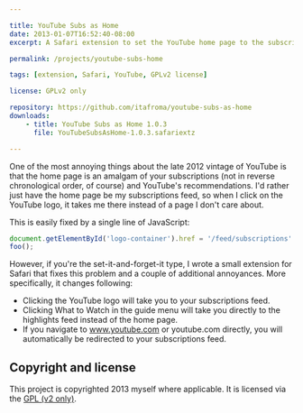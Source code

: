 ```yaml
---

title: YouTube Subs as Home
date: 2013-01-07T16:52:40-08:00
excerpt: A Safari extension to set the YouTube home page to the subscriptions feed.

permalink: /projects/youtube-subs-home

tags: [extension, Safari, YouTube, GPLv2 license]

license: GPLv2 only

repository: https://github.com/itafroma/youtube-subs-as-home
downloads:
    - title: YouTube Subs as Home 1.0.3
      file: YouTubeSubsAsHome-1.0.3.safariextz

---
```


One of the most annoying things about the late 2012 vintage of YouTube is that the home page is an amalgam of your subscriptions (not in reverse chronological order, of course) and YouTube's recommendations. I'd rather just have the home page be my subscriptions feed, so when I click on the YouTube logo, it takes me there instead of a page I don't care about.

This is easily fixed by a single line of JavaScript:

```javascript
document.getElementById('logo-container').href = '/feed/subscriptions'
foo();
```

However, if you're the set-it-and-forget-it type, I wrote a small extension for Safari that fixes this problem and a couple of additional annoyances. More specifically, it changes following:

* Clicking the YouTube logo will take you to your subscriptions feed.
* Clicking What to Watch in the guide menu will take you directly to the highlights feed instead of the home page.
* If you navigate to www.youtube.com or youtube.com directly, you will automatically be redirected to your subscriptions feed.

## Copyright and license

This project is copyrighted 2013 myself where applicable. It is licensed via the [GPL (v2 only)][1].

[1]: http://www.gnu.org/licenses/gpl-2.0.html "GNU General Public License, version 2"
